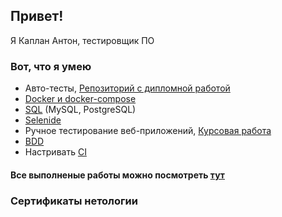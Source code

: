 ## Привет!
Я Каплан Антон, тестировщик ПО
### Вот, что я умею
* Авто-тесты, [Репозиторий с дипломной работой](https://github.com/pno666/diplom)
* [Docker и docker-compose](https://github.com/pno666/oadz7) 
* [SQL](https://github.com/pno666/oadz8) (MySQL, PostgreSQL)
* [Selenide](https://github.com/pno666/oadz4)
* Ручное тестирование веб-приложений, [Курсовая работа](https://docs.google.com/spreadsheets/d/1VM7bH8v1RWJWZkR5wHxdzt2RH4MSjhQCo2dgq5hNRys/edit#gid=0)
* [BDD](https://github.com/pno666/oadz6)
* Настривать [CI](https://netology.ru/profile/program/aqa-39/lessons/198358/lesson_items/1047414)
#### Все выполненые работы можно посмотреть [тут](https://github.com/pno666?tab=repositories)
### Сертификаты нетологии
